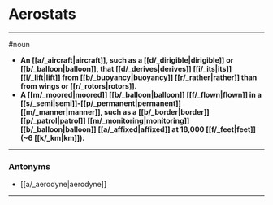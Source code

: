 # Aerostats
---
#noun
- **An [[a/_aircraft|aircraft]], such as a [[d/_dirigible|dirigible]] or [[b/_balloon|balloon]], that [[d/_derives|derives]] [[i/_its|its]] [[l/_lift|lift]] from [[b/_buoyancy|buoyancy]] [[r/_rather|rather]] than from wings or [[r/_rotors|rotors]].**
- **A [[m/_moored|moored]] [[b/_balloon|balloon]] [[f/_flown|flown]] in a [[s/_semi|semi]]-[[p/_permanent|permanent]] [[m/_manner|manner]], such as a [[b/_border|border]] [[p/_patrol|patrol]] [[m/_monitoring|monitoring]] [[b/_balloon|balloon]] [[a/_affixed|affixed]] at 18,000 [[f/_feet|feet]] (~6 [[k/_km|km]]).**
---
### Antonyms
- [[a/_aerodyne|aerodyne]]
---
